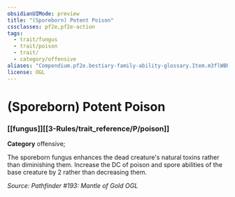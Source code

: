 ```yaml
---
obsidianUIMode: preview
title: "(Sporeborn) Potent Poison"
cssclasses: pf2e,pf2e-action
tags:
  - trait/fungus
  - trait/poison
  - trait/
  - category/offensive
aliases: "Compendium.pf2e.bestiary-family-ability-glossary.Item.m3flWBRtelwHv9oP"
license: OGL
---
```

# (Sporeborn) Potent Poison

### [[fungus]][[3-Rules/trait_reference/P/poison]]

**Category** offensive; 




The sporeborn fungus enhances the dead creature's natural toxins rather than diminishing them. Increase the DC of poison and spore abilities of the base creature by 2 rather than decreasing them.

*Source: Pathfinder #193: Mantle of Gold*
*OGL*